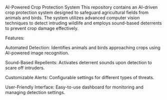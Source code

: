AI-Powered Crop Protection System
This repository contains an AI-driven crop protection system designed to safeguard agricultural fields from animals and birds. The system utilizes advanced computer vision techniques to detect intruding wildlife and employs sound-based deterrents to prevent crop damage effectively.

Features:

Automated Detection: Identifies animals and birds approaching crops using AI-powered image recognition.

Sound-Based Repellents: Activates deterrent sounds upon detection to scare off intruders.

Customizable Alerts: Configurable settings for different types of threats.

User-Friendly Interface: Easy-to-use dashboard for monitoring and managing detection settings.
